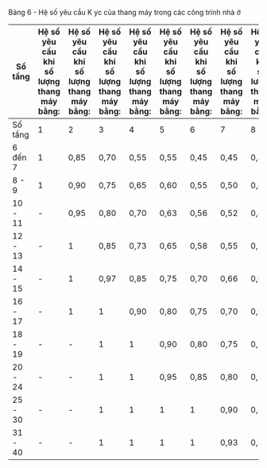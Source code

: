 Bảng 6 - Hệ số yêu cầu K yc của thang máy trong các công trình nhà ở

| Số tầng   | Hệ số yêu cầu khi số lượng thang máy bằng:   | Hệ số yêu cầu khi số lượng thang máy bằng:   | Hệ số yêu cầu khi số lượng thang máy bằng:   | Hệ số yêu cầu khi số lượng thang máy bằng:   | Hệ số yêu cầu khi số lượng thang máy bằng:   | Hệ số yêu cầu khi số lượng thang máy bằng:   | Hệ số yêu cầu khi số lượng thang máy bằng:   | Hệ số yêu cầu khi số lượng thang máy bằng:   | Hệ số yêu cầu khi số lượng thang máy bằng:   | Hệ số yêu cầu khi số lượng thang máy bằng:   | Hệ số yêu cầu khi số lượng thang máy bằng:   | Hệ số yêu cầu khi số lượng thang máy bằng:   |
|-----------|----------------------------------------------|----------------------------------------------|----------------------------------------------|----------------------------------------------|----------------------------------------------|----------------------------------------------|----------------------------------------------|----------------------------------------------|----------------------------------------------|----------------------------------------------|----------------------------------------------|----------------------------------------------|
| Số tầng   | 1                                            | 2                                            | 3                                            | 4                                            | 5                                            | 6                                            | 7                                            | 8                                            | 9                                            | 10                                           | 15                                           | 20                                           |
| 6 đến 7   | 1                                            | 0,85                                         | 0,70                                         | 0,55                                         | 0,55                                         | 0,45                                         | 0,45                                         | 0,42                                         | 0,40                                         | 0,38                                         | 0,30                                         | 0,27                                         |
| 8 - 9     | 1                                            | 0,90                                         | 0,75                                         | 0,65                                         | 0,60                                         | 0,55                                         | 0,50                                         | 0,45                                         | 0,42                                         | 0,40                                         | 0,33                                         | 0,33                                         |
| 10 - 11   | -                                            | 0,95                                         | 0,80                                         | 0,70                                         | 0,63                                         | 0,56                                         | 0,52                                         | 0,48                                         | 0,45                                         | 0,42                                         | 0,35                                         | 0,31                                         |
| 12 - 13   | -                                            | 1                                            | 0,85                                         | 0,73                                         | 0,65                                         | 0,58                                         | 0,55                                         | 0,50                                         | 0,47                                         | 0,44                                         | 0,38                                         | 0,34                                         |
| 14 - 15   | -                                            | 1                                            | 0,97                                         | 0,85                                         | 0,75                                         | 0,70                                         | 0,66                                         | 0,60                                         | 0,58                                         | 0,56                                         | 0,43                                         | 0,37                                         |
| 16 - 17   | -                                            | 1                                            | 1                                            | 0,90                                         | 0,80                                         | 0,75                                         | 0,70                                         | 0,65                                         | 0,60                                         | 0,55                                         | 0,47                                         | 0,40                                         |
| 18 - 19   | -                                            | -                                            | 1                                            | 1                                            | 0,90                                         | 0,80                                         | 0,75                                         | 0,70                                         | 0,67                                         | 0,63                                         | 0,52                                         | 0,45                                         |
| 20 - 24   | -                                            | -                                            | 1                                            | 1                                            | 0,95                                         | 0,85                                         | 0,80                                         | 0,75                                         | 0,70                                         | 0,66                                         | 0,54                                         | 0,47                                         |
| 25 - 30   | -                                            | -                                            | 1                                            | 1                                            | 1                                            | 1                                            | 0,90                                         | 0,85                                         | 0,80                                         | 0,75                                         | 0,62                                         | 0,53                                         |
| 31 - 40   | -                                            | -                                            | 1                                            | 1                                            | 1                                            | 1                                            | 0,93                                         | 0,87                                         | 0,82                                         | 0,78                                         | 0,64                                         | 0,55                                         |